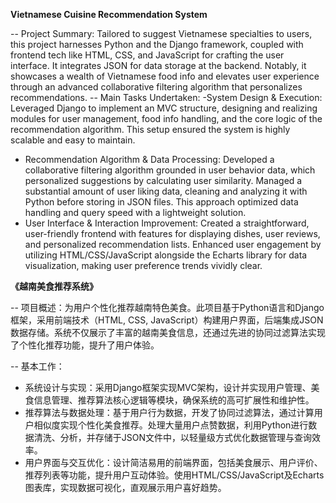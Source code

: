 **Vietnamese Cuisine Recommendation System**

-- Project Summary: Tailored to suggest Vietnamese specialties to users, this project harnesses Python and the Django framework, coupled with frontend tech like HTML, CSS, and JavaScript for crafting the user interface. It integrates JSON for data storage at the backend. Notably, it showcases a wealth of Vietnamese food info and elevates user experience through an advanced collaborative filtering algorithm that personalizes recommendations.
-- Main Tasks Undertaken:
-System Design & Execution: Leveraged Django to implement an MVC structure, designing and realizing modules for user management, food info handling, and the core logic of the recommendation algorithm. This setup ensured the system is highly scalable and easy to maintain.
- Recommendation Algorithm & Data Processing: Developed a collaborative filtering algorithm grounded in user behavior data, which personalized suggestions by calculating user similarity. Managed a substantial amount of user liking data, cleaning and analyzing it with Python before storing in JSON files. This approach optimized data handling and query speed with a lightweight solution.
- User Interface & Interaction Improvement: Created a straightforward, user-friendly frontend with features for displaying dishes, user reviews, and personalized recommendation lists. Enhanced user engagement by utilizing HTML/CSS/JavaScript alongside the Echarts library for data visualization, making user preference trends vividly clear.

**《越南美食推荐系统》**

-- 项目概述：为用户个性化推荐越南特色美食。此项目基于Python语言和Django框架，采用前端技术（HTML, CSS, JavaScript）构建用户界面，后端集成JSON数据存储。系统不仅展示了丰富的越南美食信息，还通过先进的协同过滤算法实现了个性化推荐功能，提升了用户体验。

-- 基本工作：
- 系统设计与实现：采用Django框架实现MVC架构，设计并实现用户管理、美食信息管理、推荐算法核心逻辑等模块，确保系统的高可扩展性和维护性。
-	推荐算法与数据处理：基于用户行为数据，开发了协同过滤算法，通过计算用户相似度实现个性化美食推荐。处理大量用户点赞数据，利用Python进行数据清洗、分析，并存储于JSON文件中，以轻量级方式优化数据管理与查询效率。
-	用户界面与交互优化：设计简洁易用的前端界面，包括美食展示、用户评价、推荐列表等功能，提升用户互动体验。使用HTML/CSS/JavaScript及Echarts图表库，实现数据可视化，直观展示用户喜好趋势。

